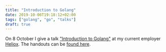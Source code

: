 ```yaml
---
title: "Introduction to Golang"
date: 2019-10-06T19:18:12+02:00
tags: ["golang", "go", "talks"]
draft: true
---
```


On 8 October I give a talk ["Introduction to Golang"](/talks/introduction-to-golang.html) at my current employer [Heliox](https://heliox.nl). The handouts can be [found here](/articles/introduction-to-golang-handout).
